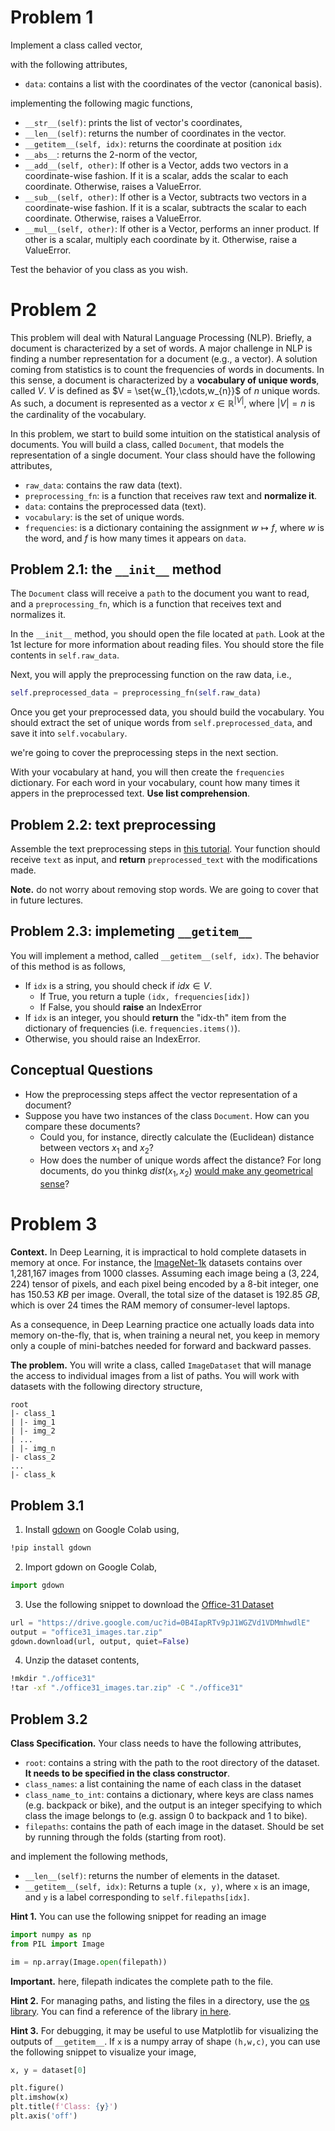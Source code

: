 # Problem 1

Implement a class called vector,

with the following attributes,

- ```data```: contains a list with the coordinates of the vector (canonical basis).

implementing the following magic functions,

- ```__str__(self)```: prints the list of vector's coordinates,
- ```__len__(self)```: returns the number of coordinates in the vector.
- ```__getitem__(self, idx)```: returns the coordinate at position ```idx```
- ```__abs__```: returns the 2-norm of the vector,
- ```__add__(self, other)```: If other is a Vector, adds two vectors in a coordinate-wise fashion. If it is a scalar, adds the scalar to each coordinate. Otherwise, raises a ValueError.
- ```__sub__(self, other)```: If other is a Vector, subtracts two vectors in a coordinate-wise fashion. If it is a scalar, subtracts the scalar to each coordinate. Otherwise, raises a ValueError.
- ```__mul__(self, other)```: If other is a Vector, performs an inner product. If other is a scalar, multiply each coordinate by it. Otherwise, raise a ValueError.

Test the behavior of you class as you wish.

# Problem 2

This problem will deal with Natural Language Processing (NLP). Briefly, a document is characterized by a set of words. A major challenge in NLP is finding a number representation for a document (e.g., a vector). A solution coming from statistics is to count the frequencies of words in documents. In this sense, a document is characterized by a __vocabulary of unique words__, called $V$. $V$ is defined as $V = \set{w_{1},\cdots,w_{n}}$ of $n$ unique words. As such, a document is represented as a vector $x \in \mathbb{R}^{|V|}$, where $|V| = n$ is the cardinality of the vocabulary.

In this problem, we start to build some intuition on the statistical analysis of documents. You will build a class, called ```Document```, that models the representation of a single document. Your class should have the following attributes,

- ```raw_data```: contains the raw data (text).
- ```preprocessing_fn```: is a function that receives raw text and __normalize it__.
- ```data```: contains the preprocessed data (text).
- ```vocabulary```: is the set of unique words.
- ```frequencies```: is a dictionary containing the assignment $w \mapsto f$, where $w$ is the word, and $f$ is how many times it appears on ```data```.

## Problem 2.1: the ```__init__``` method

The ```Document``` class will receive a ```path``` to the document you want to read, and a ```preprocessing_fn```, which is a function that receives text and normalizes it.

In the ```__init__``` method, you should open the file located at ```path```. Look at the 1st lecture for more information about reading files. You should store the file contents in ```self.raw_data```.

Next, you will apply the preprocessing function on the raw data, i.e.,

```python
self.preprocessed_data = preprocessing_fn(self.raw_data)
```

Once you get your preprocessed data, you should build the vocabulary. You should extract the set of unique words from ```self.preprocessed_data```, and save it into ```self.vocabulary```.

we're going to cover the preprocessing steps in the next section.

With your vocabulary at hand, you will then create the ```frequencies``` dictionary. For each word in your vocabulary, count how many times it appers in the preprocessed text. __Use list comprehension__.

## Problem 2.2: text preprocessing

Assemble the text preprocessing steps in [this tutorial](https://www.geeksforgeeks.org/normalizing-textual-data-with-python/). Your function should receive ```text``` as input, and __return__ ```preprocessed_text``` with the modifications made.

__Note.__ do not worry about removing stop words. We are going to cover that in future lectures.

## Problem 2.3: implemeting ```__getitem__```

You will implement a method, called ```__getitem__(self, idx)```. The behavior of this method is as follows,

- If ```idx``` is a string, you should check if $idx \in V$.
    - If True, you return a tuple ```(idx, frequencies[idx])```
    - If False, you should __raise__ an IndexError
- If ```idx``` is an integer, you should __return__ the "idx-th" item from the dictionary of frequencies (i.e. ```frequencies.items()```).
- Otherwise, you should raise an IndexError.

## Conceptual Questions

- How the preprocessing steps affect the vector representation of a document?
- Suppose you have two instances of the class ```Document```. How can you compare these documents?
    - Could you, for instance, directly calculate the (Euclidean) distance between vectors $x_{1}$ and $x_{2}$?
    - How does the number of unique words affect the distance? For long documents, do you thinkg $dist(x_{1}, x_{2})$ [would make any geometrical sense](https://citeseerx.ist.psu.edu/document?repid=rep1&type=pdf&doi=1ea82cc13f6b7352943aba6c987e3895e5161b9b)?

# Problem 3

__Context.__ In Deep Learning, it is impractical to hold complete datasets in memory at once. For instance, the [ImageNet-1k](https://en.wikipedia.org/wiki/ImageNet) datasets contains over 1,281,167 images from 1000 classes. Assuming each image being a $(3,224,224)$ tensor of pixels, and each pixel being encoded by a 8-bit integer, one has $150.53$ _KB_ per image. Overall, the total size of the dataset is $192.85$ _GB_, which is over 24 times the RAM memory of consumer-level laptops.

As a consequence, in Deep Learning practice one actually loads data into memory on-the-fly, that is, when training a neural net, you keep in memory only a couple of mini-batches needed for forward and backward passes.

__The problem.__ You will write a class, called ```ImageDataset``` that will manage the access to individual images from a list of paths. You will work with datasets with the following directory structure,

```
root
|- class_1
| |- img_1
| |- img_2
| ...
| |- img_n
|- class_2
...
|- class_k
```

## Problem 3.1

1. Install [gdown](https://github.com/wkentaro/gdown) on Google Colab using,

```sh
!pip install gdown
```

2. Import gdown on Google Colab,

```python
import gdown
```

3. Use the following snippet to download the [Office-31 Dataset](https://faculty.cc.gatech.edu/~judy/domainadapt/)

```python
url = "https://drive.google.com/uc?id=0B4IapRTv9pJ1WGZVd1VDMmhwdlE"
output = "office31_images.tar.zip"
gdown.download(url, output, quiet=False)
```

4. Unzip the dataset contents,

```sh
!mkdir "./office31"
!tar -xf "./office31_images.tar.zip" -C "./office31"
```

## Problem 3.2

__Class Specification.__ Your class needs to have the following attributes,

- ```root```: contains a string with the path to the root directory of the dataset. __It needs to be specified in the class constructor__.
- ```class_names```: a list containing the name of each class in the dataset
- ```class_name_to_int```: contains a dictionary, where keys are class names (e.g. backpack or bike), and the output is an integer specifying to which class the image belongs to (e.g. assign 0 to backpack and 1 to bike).
- ```filepaths```: contains the path of each image in the dataset. Should be set by running through the folds (starting from root).

and implement the following methods,

- ```__len__(self)```: returns the number of elements in the dataset.
- ```__getitem__(self, idx)```: Returns a tuple ```(x, y)```, where ```x``` is an image, and ```y``` is a label corresponding to ```self.filepaths[idx]```.

__Hint 1.__ You can use the following snippet for reading an image

```python
import numpy as np
from PIL import Image

im = np.array(Image.open(filepath))
```

__Important.__ here, filepath indicates the complete path to the file.

__Hint 2.__ For managing paths, and listing the files in a directory, use the [os library](https://docs.python.org/3/library/os.html). You can find a reference of the library [in here](https://www.geeksforgeeks.org/os-module-python-examples/).

__Hint 3.__ For debugging, it may be useful to use Matplotlib for visualizing the outputs of ```__getitem__```. If ```x``` is a numpy array of shape ```(h,w,c)```, you can use the following snippet to visualize your image,

```python
x, y = dataset[0]

plt.figure()
plt.imshow(x)
plt.title(f'Class: {y}')
plt.axis('off')
```